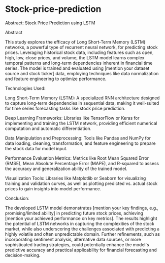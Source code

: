 # Stock-price-prediction

Abstract: Stock Price Prediction using LSTM

Abstract

This study explores the efficacy of Long Short-Term Memory (LSTM) networks, a powerful type of recurrent neural network, for predicting stock prices. Leveraging historical stock data, including features such as open, high, low, close prices, and volume, the LSTM model learns complex temporal patterns and long-term dependencies inherent in financial time series. The model is trained and evaluated using [mention your dataset source and stock ticker] data, employing techniques like data normalization and feature engineering to optimize performance.

Technologies Used:

Long Short-Term Memory (LSTM): A specialized RNN architecture designed to capture long-term dependencies in sequential data, making it well-suited for time series forecasting tasks like stock price prediction.

Deep Learning Frameworks: Libraries like TensorFlow or Keras for implementing and training the LSTM network, providing efficient numerical computation and automatic differentiation.

Data Manipulation and Preprocessing: Tools like Pandas and NumPy for data loading, cleaning, transformation, and feature engineering to prepare the stock data for model input.

Performance Evaluation Metrics: Metrics like Root Mean Squared Error (RMSE), Mean Absolute Percentage Error (MAPE), and R-squared to assess the accuracy and generalization ability of the trained model.

Visualization Tools: Libraries like Matplotlib or Seaborn for visualizing training and validation curves, as well as plotting predicted vs. actual stock prices to gain insights into model performance.

Conclusion:

The developed LSTM model demonstrates [mention your key findings, e.g., promising/limited ability] in predicting future stock prices, achieving [mention your achieved performance on key metrics]. The results highlight the potential of LSTM networks in capturing the complexities of the stock market, while also underscoring the challenges associated with predicting a highly volatile and often unpredictable domain. Further refinements, such as incorporating sentiment analysis, alternative data sources, or more sophisticated trading strategies, could potentially enhance the model's predictive accuracy and practical applicability for financial forecasting and decision-making.
